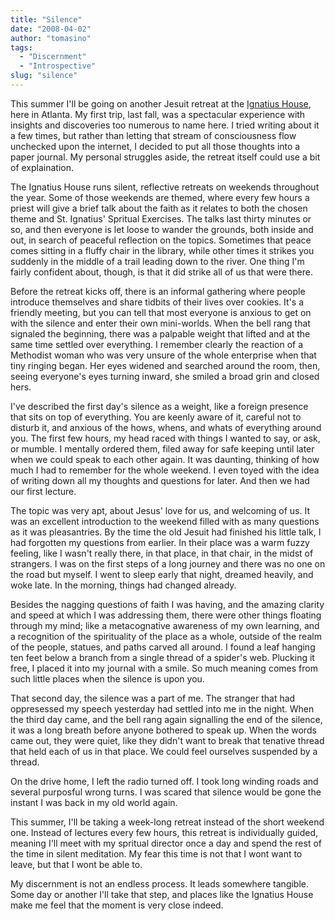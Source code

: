 ```yaml
---
title: "Silence"
date: "2008-04-02"
author: "tomasino"
tags:
  - "Discernment"
  - "Introspective"
slug: "silence"
---
```


This summer I'll be going on another Jesuit retreat at the [Ignatius
House][], here in Atlanta. My first trip, last fall, was a spectacular
experience with insights and discoveries too numerous to name here. I
tried writing about it a few times, but rather than letting that stream
of consciousness flow unchecked upon the internet, I decided to put all
those thoughts into a paper journal. My personal struggles aside, the
retreat itself could use a bit of explaination.

The Ignatius House runs silent, reflective retreats on weekends
throughout the year. Some of those weekends are themed, where every few
hours a priest will give a brief talk about the faith as it relates to
both the chosen theme and St. Ignatius' Spritual Exercises. The talks
last thirty minutes or so, and then everyone is let loose to wander the
grounds, both inside and out, in search of peaceful reflection on the
topics. Sometimes that peace comes sitting in a fluffy chair in the
library, while other times it strikes you suddenly in the middle of a
trail leading down to the river. One thing I'm fairly confident about,
though, is that it did strike all of us that were there.

Before the retreat kicks off, there is an informal gathering where
people introduce themselves and share tidbits of their lives over
cookies. It's a friendly meeting, but you can tell that most everyone is
anxious to get on with the silence and enter their own mini-worlds. When
the bell rang that signaled the beginning, there was a palpable weight
that lifted and at the same time settled over everything. I remember
clearly the reaction of a Methodist woman who was very unsure of the
whole enterprise when that tiny ringing began. Her eyes widened and
searched around the room, then, seeing everyone's eyes turning inward,
she smiled a broad grin and closed hers.

I've described the first day's silence as a weight, like a foreign
presence that sits on top of everything. You are keenly aware of it,
careful not to disturb it, and anxious of the hows, whens, and whats of
everything around you. The first few hours, my head raced with things I
wanted to say, or ask, or mumble. I mentally ordered them, filed away
for safe keeping until later when we could speak to each other again. It
was daunting, thinking of how much I had to remember for the whole
weekend. I even toyed with the idea of writing down all my thoughts and
questions for later. And then we had our first lecture.

The topic was very apt, about Jesus' love for us, and welcoming of us.
It was an excellent introduction to the weekend filled with as many
questions as it was pleasantries. By the time the old Jesuit had
finished his little talk, I had forgotten my questions from earlier. In
their place was a warm fuzzy feeling, like I wasn't really there, in
that place, in that chair, in the midst of strangers. I was on the first
steps of a long journey and there was no one on the road but myself. I
went to sleep early that night, dreamed heavily, and woke late. In the
morning, things had changed already.

Besides the nagging questions of faith I was having, and the amazing
clarity and speed at which I was addressing them, there were other
things floating through my mind; like a metacognative awareness of my
own learning, and a recognition of the spirituality of the place as a
whole, outside of the realm of the people, statues, and paths carved all
around. I found a leaf hanging ten feet below a branch from a single
thread of a spider's web. Plucking it free, I placed it into my journal
with a smile. So much meaning comes from such little places when the
silence is upon you.

That second day, the silence was a part of me. The stranger that had
oppresessed my speech yesterday had settled into me in the night. When
the third day came, and the bell rang again signalling the end of the
silence, it was a long breath before anyone bothered to speak up. When
the words came out, they were quiet, like they didn't want to break that
tenative thread that held each of us in that place. We could feel
ourselves suspended by a thread.

On the drive home, I left the radio turned off. I took long winding
roads and several purposful wrong turns. I was scared that silence would
be gone the instant I was back in my old world again.

This summer, I'll be taking a week-long retreat instead of the short
weekend one. Instead of lectures every few hours, this retreat is
individually guided, meaning I'll meet with my spritual director once a
day and spend the rest of the time in silent meditation. My fear this
time is not that I wont want to leave, but that I wont be able to.

My discernment is not an endless process. It leads somewhere tangible.
Some day or another I'll take that step, and places like the Ignatius
House make me feel that the moment is very close indeed.

  [Ignatius House]: //www.ignatiushouse.com
